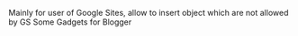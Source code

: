 Mainly for user of Google Sites, allow to insert object which are not allowed by GS
Some Gadgets for Blogger